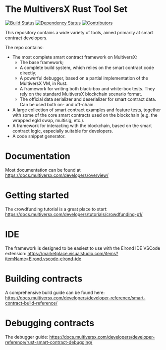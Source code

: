 # The MultiversX Rust Tool Set


[![Build Status](https://img.shields.io/github/actions/workflow/status/multiversx/mx-sdk-rs/actions.yml?branch=master)](https://github.com/multiversx/mx-sdk-rs/actions/workflows/actions.yml?query=branch%3Amaster) [![Dependency Status](https://deps.rs/repo/github/multiversx/mx-sdk-rs/status.svg)](https://deps.rs/repo/github/multiversx/mx-sdk-rs) [![Contributors](https://img.shields.io/github/contributors/multiversx/mx-sdk-rs)](https://github.com/multiversx/mx-sdk-rs/graphs/contributors)

This repository contains a wide variety of tools, aimed primarily at smart contract developers.

The repo contains:
- The most complete smart contract framework on MultiversX:
    - The base framework;
    - A complete build system, which relies on the smart contract code directly;
    - A powerful debugger, based on a partial implementation of the MultiversX VM, in Rust.
    - A framework for writing both black-box and white-box tests. They rely on the standard MultiversX blockchain scenario format.
    - The official data serializer and deserializer for smart contract data. Can be used both on- and off-chain.
- A large collection of smart contract examples and feature tests, together with some of the core smart contracts used on the blockchain (e.g. the wrapped egld swap, multisig, etc.).
- A framework for interacting with the blockchain, based on the smart contract logic, especially suitable for developers.
- A code snippet generator.

# Documentation

Most documentation can be found at https://docs.multiversx.com/developers/overview/

# Getting started

The crowdfunding tutorial is a great place to start: https://docs.multiversx.com/developers/tutorials/crowdfunding-p1/

# IDE

The framework is designed to be easiest to use with the Elrond IDE VSCode extension: https://marketplace.visualstudio.com/items?itemName=Elrond.vscode-elrond-ide

# Building contracts

A comprehensive build guide can be found here: https://docs.multiversx.com/developers/developer-reference/smart-contract-build-reference/

# Debugging contracts

The debugger guide: https://docs.multiversx.com/developers/developer-reference/rust-smart-contract-debugging/
